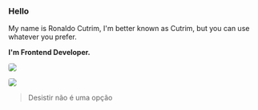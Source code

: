 ### Hello

My name is Ronaldo Cutrim, I'm better known as Cutrim, but you can use whatever you prefer.

**I'm Frontend Developer.**

<a href="https://www.linkedin.com/in/ronaldo-cutrim-217a881b7/"><img src="https://img.shields.io/badge/Linkedin-3344DD?style=for-the-badge&logo=Linkedin&logoColor=white" style="border-radius:4px;"></a>
    
<a href="mailto:ronaldocutrim@gamil.com"><img src="https://img.shields.io/badge/Gmail-3344DD?style=for-the-badge&logo=gmail&logoColor=white" style="border-radius:4px;"></a>

> Desistir não é uma opção





